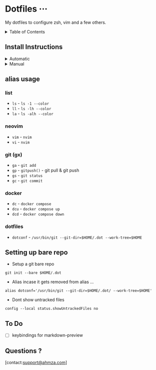 # Dotfiles ···
My dotfiles to configure zsh, vim and a few others.

<details>
<summary>Table of Contents</summary>

[[_TOC_]]
</details>

## Install Instructions

<details>
<summary>Automatic</summary>

- Clone the repo
```
git clone https://gitlab.com/AHMZA/dot
```

- Run the installer
```
.dot/dotInstall
```
<details>
<summary>Flowchart</summary>
<br>
<br>

```mermaid
graph TD;
Request-Elevated-Permissions-->apt-update-->install-git-->install-zsh-->install-neovim-->End-Elevated-Permissions;
End-Elevated-Permissions-->Check-if-'./dot'-exists;
Check-if-'./dot'-exists-->download-repo;
Check-if-'./dot'-exists-->pull-latest;
download-repo-->move-files;
pull-latest-->move-files;
move-files-->install-packer-->install-vim-plug-->install-antibody-->run-antibody-->set-shell-zsh-->Request-Elevated-Permissions-->delete-source-files-->End-Elevated-Permissions;
```
</details>
</details>

<details>
<summary>Manual</summary>

- Clone the Repository
```
git clone git@gitlab.com:ahmza/dot.git
```

- Copy downloaded Files/Folders to corresponding locations on local device

- Install the following packages
 - https://github.com/wbthomason/packer.nvim
 - https://github.com/junegunn/vim-plug
 - https://getantibody.github.io/install/
 - https://github.com/spaceship-prompt/spaceship-prompt

- Generate zsh plugins
```
antibody bundle < ~/.zsh_plugins > ~/.zsh_plugins.sh
```

- Make zsh your default shell
```
chsh -s $(which zsh)
```

- Logout and Login

</details>

## alias usage

### list
- `ls` - `ls -1 --color`
- `ll` - `ls -lh --color`
- `la` - `ls -alh --color`

### neovim
- `vim` - `nvim`
- `vi` - `nvim`

### git (gx)
- `ga` - `git add`
- `gp` - `gitpush()` - git pull & git push
- `gs` - `git status`
- `gc` - `git commit`

### docker
- `dc` - `docker compose`
- `dcu` - `docker compose up`
- `dcd` - `docker compose down`

### dotfiles
- `dotconf` - `/usr/bin/git --git-dir=$HOME/.dot --work-tree=$HOME`

## Setting up bare repo
- Setup a git bare repo
```
git init --bare $HOME/.dot
```
- Alias incase it gets removed from alias ...
```
alias dotconf='/usr/bin/git --git-dir=$HOME/.dot/ --work-tree=$HOME'
```
- Dont show untracked files
```
config --local status.showUntrackedFiles no
```

## To Do
- [ ] keybindings for markdown-preview

## Questions ?
[contact:support@ahmza.com]